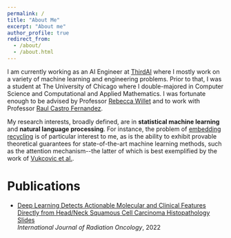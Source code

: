 ```yaml
---
permalink: /
title: "About Me"
excerpt: "About me"
author_profile: true
redirect_from: 
  - /about/
  - /about.html
---
```


I am currently working as an AI Engineer at [ThirdAI](https://thirdai.com) where I mostly work on a 
variety of machine learning and engineering problems. Prior to that, I was a student at
The University of Chicago where I double-majored in Computer Science and Computational and Applied Mathematics. I was fortunate enough to be advised by Professor [Rebecca Willet](https://willett.psd.uchicago.edu/) and to work with Professor [Raul Castro Fernandez](https://raulcastrofernandez.com/). 

My research interests, broadly defined, are in **statistical machine learning** and **natural language processing**. For instance, the problem of [embedding recycling](https://arxiv.org/pdf/2207.04993.pdf) is of particular interest to me, as is the ability to exhibit provable theoretical guarantees for state-of-the-art machine learning methods, such as the attention mechanism--the latter of which is best exemplified by the work of [Vukcovic et al.](https://arxiv.org/pdf/2007.02876.pdf).



Publications
======

- <span style="color:CornflowerBlue">[Deep Learning Detects Actionable Molecular and Clinical Features Directly from Head/Neck Squamous Cell Carcinoma Histopathology Slides](https://www.redjournal.org/article/S0360-3016(19)34202-6/fulltext)</span>  
	*International Journal of Radiation Oncology*, 2022


